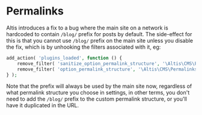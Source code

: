 # Permalinks

Altis introduces a fix to a bug where the main site on a network is hardcoded to contain `/blog/` prefix for posts by default. The side-effect for this is that you cannot use `/blog/` prefix on the main site unless you disable the fix, which is by unhooking the filters associated with it, eg:

```php
add_action( 'plugins_loaded', function () {
    remove_filter( 'sanitize_option_permalink_structure', '\Altis\CMS\Permalinks\remove_blog_prefix' );
    remove_filter( 'option_permalink_structure', '\Altis\CMS\Permalinks\remove_blog_prefix' );
} );
```

Note that the prefix will always be used by the main site now, regardless of what permalink structure you choose in settings, in other terms, you don't need to add the `/blog/` prefix to the custom permalink structure, or you'll have it duplicated in the URL.